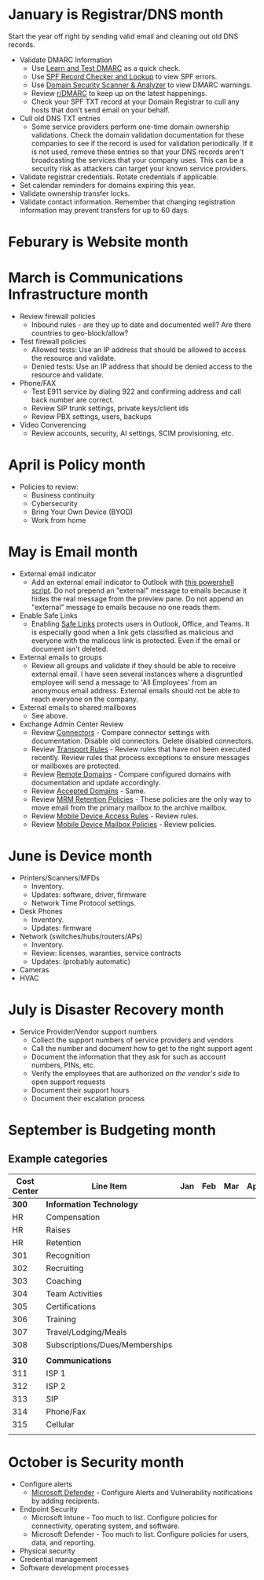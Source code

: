 # January is Registrar/DNS month
Start the year off right by sending valid email and cleaning out old DNS records.
- Validate DMARC Information
  - Use [Learn and Test DMARC](https://www.learndmarc.com/) as a quick check.
  - Use [SPF Record Checker and Lookup](https://easydmarc.com/tools/spf-lookup) to view SPF errors.
  - Use [Domain Security Scanner & Analyzer](https://easydmarc.com/tools/domain-scanner) to view DMARC warnings.
  - Review [r/DMARC](https://www.reddit.com/r/DMARC) to keep up on the latest happenings.
  - Check your SPF TXT record at your Domain Registrar to cull any hosts that don't send email on your behalf.
- Cull old DNS TXT entries
  - Some service providers perform one-time domain ownership validations.  Check the domain validation documentation for these companies to see if the record is used for validation periodically.  If it is not used, remove these entries so that your DNS records aren't broadcasting the services that your company uses.  This can be a security risk as attackers can target your known service providers.
- Validate registrar credentials.  Rotate credentials if applicable.  
- Set calendar reminders for domains expiring this year.
- Validate ownership transfer locks.
- Validate contact information.  Remember that changing registration information may prevent transfers for up to 60 days.

# Feburary is Website month

# March is Communications Infrastructure month
- Review firewall policies
  - Inbound rules - are they up to date and documented well?  Are there countries to geo-block/allow?
- Test firewall policies
  - Allowed tests: Use an IP address that should be allowed to access the resource and validate.
  - Denied tests: Use an IP address that should be denied access to the resource and validate.
- Phone/FAX
  - Test E911 service by dialing 922 and confirming address and call back number are correct.
  - Review SIP trunk settings, private keys/client ids
  - Review PBX settings, users, backups
- Video Converencing
  - Review accounts, security, AI settings, SCIM provisioning, etc.

# April is Policy month
- Policies to review:
  - Business continuity
  - Cybersecurity
  - Bring Your Own Device (BYOD)
  - Work from home

# May is Email month
- External email indicator
  - Add an external email indicator to Outlook with [this powershell script](email_external.ps1).  Do not prepend an "external" message to emails because it hides the real message from the preview pane.  Do not append an "external" message to emails because no one reads them.
- Enable Safe Links
  - Enabling [Safe Links](https://learn.microsoft.com/en-us/defender-office-365/safe-links-policies-configure) protects users in Outlook, Office, and Teams.  It is especially good when a link gets classified as malicious and everyone with the malicous link is protected.  Even if the email or document isn't deleted.
- External emails to groups
  - Review all groups and validate if they should be able to receive external email.  I have seen several instances where a disgruntled employee will send a message to 'All Employees' from an anonymous email address.  External emails should not be able to reach everyone on the company.
- External emails to shared mailboxes
  - See above.
- Exchange Admin Center Review
  - Review [Connectors](https://admin.exchange.microsoft.com/#/connectors) - Compare connector settings with documentation.  Disable old connectors.  Delete disabled connectors.
  - Review [Transport Rules](https://admin.exchange.microsoft.com/#/transportrules) - Review rules that have not been executed recently.  Review rules that process exceptions to ensure messages or mailboxes are protected.
  - Review [Remote Domains](https://admin.exchange.microsoft.com/#/remotedomains) - Compare configured domains with documentation and update accordingly.
  - Review [Accepted Domains](https://admin.exchange.microsoft.com/#/accepteddomains) - Same.
  - Review [MRM Retention Policies](https://purview.microsoft.com/datalifecyclemanagement/exchange/retentionpolicies) - These policies are the only way to move email from the primary mailbox to the archive mailbox.
  - Review [Mobile Device Access Rules](https://admin.exchange.microsoft.com/#/mobiledeviceaccess) - Review rules.
  - Review [Mobile Device Mailbox Policies](https://admin.exchange.microsoft.com/#/mobiledevicemailboxpolicy) - Review policies.

# June is Device month
- Printers/Scanners/MFDs
  - Inventory.
  - Updates: software, driver, firmware
  - Network Time Protocol settings.
- Desk Phones
  - Inventory.
  - Updates: firmware
- Network (switches/hubs/routers/APs)
  - Inventory.
  - Review: licenses, waranties, service contracts
  - Updates: (probably automatic)
- Cameras
- HVAC

# July is Disaster Recovery month
- Service Provider/Vendor support numbers
  - Collect the support numbers of service providers and vendors
  - Call the number and document how to get to the right support agent
  - Document the information that they ask for such as account numbers, PINs, etc.
  - Verify the employees that are authorized *on the vendor's side* to open support requests
  - Document their support hours
  - Document their escalation process

# September is Budgeting month
## Example categories
| **Cost Center** | **Line Item**                  | **Jan** | **Feb** | **Mar** | **Apr** | **May** | **Jun** | **Jul** | **Aug** | **Sep** | **Oct** | **Nov** | **Dec** | **Total** |
|-----------------|--------------------------------|---------|---------|---------|---------|---------|---------|---------|---------|---------|---------|---------|---------|-----------|
| **300**         | **Information Technology**     |         |         |         |         |         |         |         |         |         |         |         |         |           |
| HR              | Compensation                   |         |         |         |         |         |         |         |         |         |         |         |         |           |
| HR              | Raises                         |         |         |         |         |         |         |         |         |         |         |         |         |           |
| HR              | Retention                      |         |         |         |         |         |         |         |         |         |         |         |         |           |
| 301             | Recognition                    |         |         |         |         |         |         |         |         |         |         |         |         |           |
| 302             | Recruiting                     |         |         |         |         |         |         |         |         |         |         |         |         |           |
| 303             | Coaching                       |         |         |         |         |         |         |         |         |         |         |         |         |           |
| 304             | Team Activities                |         |         |         |         |         |         |         |         |         |         |         |         |           |
| 305             | Certifications                 |         |         |         |         |         |         |         |         |         |         |         |         |           |
| 306             | Training                       |         |         |         |         |         |         |         |         |         |         |         |         |           |
| 307             | Travel/Lodging/Meals           |         |         |         |         |         |         |         |         |         |         |         |         |           |
| 308             | Subscriptions/Dues/Memberships |         |         |         |         |         |         |         |         |         |         |         |         |           |
|                 |                                |         |         |         |         |         |         |         |         |         |         |         |         |           |
| **310**         | **Communications**             |         |         |         |         |         |         |         |         |         |         |         |         |           |
| 311             | ISP 1                          |         |         |         |         |         |         |         |         |         |         |         |         |           |
| 312             | ISP 2                          |         |         |         |         |         |         |         |         |         |         |         |         |           |
| 313             | SIP                            |         |         |         |         |         |         |         |         |         |         |         |         |           |
| 314             | Phone/Fax                      |         |         |         |         |         |         |         |         |         |         |         |         |           |
| 315             | Cellular                       |         |         |         |         |         |         |         |         |         |         |         |         |           |
|                 |                                |         |         |         |         |         |         |         |         |         |         |         |         |           |


# October is Security month
- Configure alerts
  - [Microsoft Defender](https://security.microsoft.com/securitysettings/endpoints/email_notifications) - Configure Alerts and Vulnerability notifications by adding recipients.
- Endpoint Security
  - Microsoft Intune - Too much to list.  Configure policies for connectivity, operating system, and software.
  - Microsoft Defender - Too much to list.  Configure policies for users, data, and reporting.
- Physical security
- Credential management
- Software development processes


